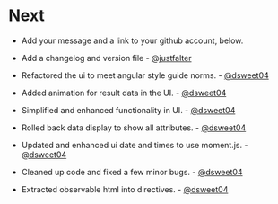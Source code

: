 Next
====

* Add your message and a link to your github account, below.

* Add a changelog and version file - [@justfalter](https://github.com/justfalter)
* Refactored the ui to meet angular style guide norms. - [@dsweet04](https://github.com/dsweet04)
* Added animation for result data in the UI. - [@dsweet04](https://github.com/dsweet04)
* Simplified and enhanced functionality in UI. - [@dsweet04](https://github.com/dsweet04)
* Rolled back data display to show all attributes. - [@dsweet04](https://github.com/dsweet04)
* Updated and enhanced ui date and times to use moment.js. - [@dsweet04](https://github.com/dsweet04)
* Cleaned up code and fixed a few minor bugs. - [@dsweet04](https://github.com/dsweet04)
* Extracted observable html into directives. - [@dsweet04](https://github.com/dsweet04)